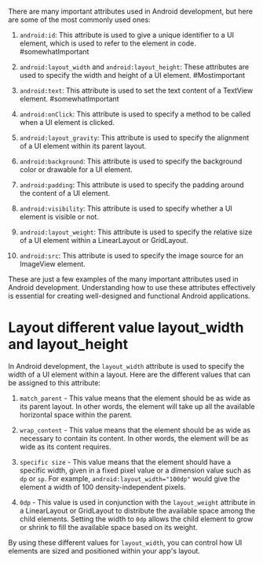 There are many important attributes used in Android development, but here are some of the most commonly used ones:

1. `android:id`: This attribute is used to give a unique identifier to a UI element, which is used to refer to the element in code. #somewhatImportant

2. `android:layout_width` and `android:layout_height`: These attributes are used to specify the width and height of a UI element. #Mostimportant

3. `android:text`: This attribute is used to set the text content of a TextView element. #somewhatImportant

4. `android:onClick`: This attribute is used to specify a method to be called when a UI element is clicked.

5. `android:layout_gravity`: This attribute is used to specify the alignment of a UI element within its parent layout.

6. `android:background`: This attribute is used to specify the background color or drawable for a UI element.

7. `android:padding`: This attribute is used to specify the padding around the content of a UI element.

8. `android:visibility`: This attribute is used to specify whether a UI element is visible or not.

9. `android:layout_weight`: This attribute is used to specify the relative size of a UI element within a LinearLayout or GridLayout.

10. `android:src`: This attribute is used to specify the image source for an ImageView element.

These are just a few examples of the many important attributes used in Android development. Understanding how to use these attributes effectively is essential for creating well-designed and functional Android applications.


# Layout different value layout_width and layout_height

In Android development, the `layout_width` attribute is used to specify the width of a UI element within a layout. Here are the different values that can be assigned to this attribute:

1. `match_parent` - This value means that the element should be as wide as its parent layout. In other words, the element will take up all the available horizontal space within the parent.

2. `wrap_content` - This value means that the element should be as wide as necessary to contain its content. In other words, the element will be as wide as its content requires.

3. `specific size` - This value means that the element should have a specific width, given in a fixed pixel value or a dimension value such as `dp` or `sp`. For example, `android:layout_width="100dp"` would give the element a width of 100 density-independent pixels.

4. `0dp` - This value is used in conjunction with the `layout_weight` attribute in a LinearLayout or GridLayout to distribute the available space among the child elements. Setting the width to `0dp` allows the child element to grow or shrink to fill the available space based on its weight.

By using these different values for `layout_width`, you can control how UI elements are sized and positioned within your app's layout.